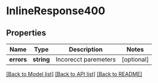 # InlineResponse400

## Properties
Name | Type | Description | Notes
------------ | ------------- | ------------- | -------------
**errors** | **string** | Incorecct paremeters | [optional] 

[[Back to Model list]](../README.md#documentation-for-models) [[Back to API list]](../README.md#documentation-for-api-endpoints) [[Back to README]](../README.md)


